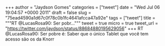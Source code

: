 
+++
author = "Jaydson Gomes"
categories = ["tweet"]
date = "Wed Jul 06 19:04:57 +0000 2011"
draft = false
slug = "75ead4590a1d67c0f78c0b1fc4641afcca47a92e"
tags = ["tweet"]
title = """RT @LucasRosa90: Ser pobr..."""
tweet = true
micro = true
tweet_url = "https://twitter.com/jaydson/status/88684880195629056"
+++
RT @LucasRosa90: Ser pobre é: Saber que o único Tablet que você tem acesso são os da Knorr
